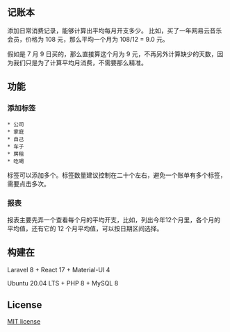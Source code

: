## 记账本

添加日常消费记录，能够计算出平均每月开支多少。 比如，买了一年网易云音乐会员，价格为 108 元，那么平均一个月为 108/12 = 9.0 元。

假如是 7 月 9 日买的，那么直接算这个月为 9 元，不再另外计算缺少的天数，因为我们只是为了计算平均月消费，不需要那么精准。

## 功能

### 添加标签
    * 公司
    * 家庭
    * 自己
    * 车子
    * 房租
    * 吃喝

标签可以添加多个。标签数量建议控制在二十个左右，避免一个账单有多个标签，需要点击多次。

### 报表

报表主要先弄一个查看每个月的平均开支，比如，列出今年12个月里，各个月的平均值，还有它的 12 个月平均值，可以按日期区间选择。

## 构建在

Laravel 8 + React 17 + Material-UI 4

Ubuntu 20.04 LTS + PHP 8 + MySQL 8

## License

[MIT license](https://opensource.org/licenses/MIT)
